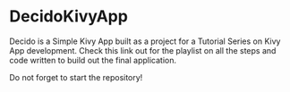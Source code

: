 # DecidoKivyApp

Decido is a Simple Kivy App built as a project for a Tutorial Series on Kivy App development. Check this link out for the playlist on all the steps and code written to build out the final application.

Do not forget to start the repository!
